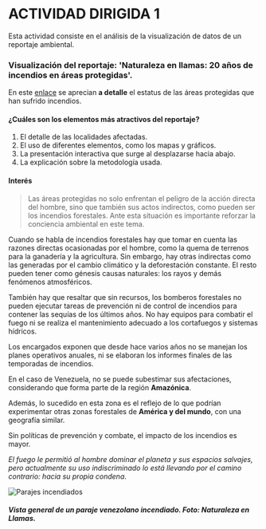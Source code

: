 # ACTIVIDAD DIRIGIDA 1


Esta actividad consiste en el análisis de la visualización de datos de un reportaje ambiental.



### Visualización del reportaje: 'Naturaleza en llamas: 20 años de incendios en áreas protegidas'.

En este [enlace](https://prodavinci.com/naturalezaenllamas/index.html?home) se aprecian **a detalle** el estatus de las áreas protegidas que han sufrido incendios.



#### ¿Cuáles son los elementos más atractivos del reportaje?

1.  El detalle de las localidades afectadas.
2.  El uso de diferentes elementos, como los mapas y gráficos.
3.  La presentación interactiva que surge al desplazarse hacia abajo.
4.  La explicación sobre la metodología usada.



#### Interés

> Las áreas protegidas no solo enfrentan el peligro de la acción directa del hombre, sino que también sus actos indirectos, como pueden ser los incendios forestales. Ante esta situación es importante reforzar la conciencia ambiental en este tema.

Cuando se habla de incendios forestales hay que tomar en cuenta las razones directas ocasionadas por el hombre, como la quema de terrenos para la ganadería y la agricultura. Sin embargo, hay otras indirectas como las generadas por el cambio climático y la deforestación constante. El resto pueden tener como génesis causas naturales: los rayos y demás fenómenos atmosféricos.

También hay que resaltar que sin recursos, los bomberos forestales no pueden ejecutar tareas de prevención ni de control de incendios para contener las sequías de los últimos años. No hay equipos para combatir el fuego ni se realiza el mantenimiento adecuado a los cortafuegos y sistemas hídricos. 

Los encargados exponen que desde hace varios años no se manejan los planes operativos anuales, ni se elaboran los informes finales de las temporadas de incendios.

En el caso de Venezuela, no se puede subestimar sus afectaciones, considerando que forma parte de la región **Amazónica**.

Además, lo sucedido en esta zona es el reflejo de lo que podrían experimentar otras zonas forestales de **América y del mundo**, con una geografía similar.

Sin políticas de prevención y combate, el impacto de los incendios es mayor.

*El fuego le permitió al hombre  dominar el planeta y sus espacios salvajes, pero actualmente su uso indiscriminado lo está llevando por el camino contrario: hacia su propia condena*.




![Parajes incendiados](https://prodavinci.com/naturalezaenllamas/morros.jpeg  "Vista de los parajes incendiados.")



##### Vista general de un paraje venezolano incendiado. Foto: Naturaleza en Llamas.



